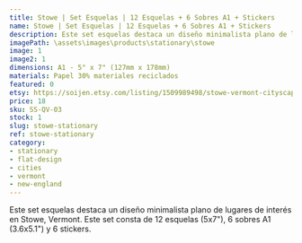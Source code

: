 ```yaml
---
title: Stowe | Set Esquelas | 12 Esquelas + 6 Sobres A1 + Stickers
name: Stowe | Set Esquelas | 12 Esquelas + 6 Sobres A1 + Stickers
description: Este set esquelas destaca un diseño minimalista plano de lugares de interés en Stowe, Vermont. Este set consta de 12 esquelas (5x7"), 6 sobres A1 (3.6x5.1") y 6 stickers.
imagePath: \assets\images\products\stationary\stowe
image: 1
image2: 1
dimensions: A1 - 5" x 7" (127mm x 178mm)
materials: Papel 30% materiales reciclados
featured: 0
etsy: https://soijen.etsy.com/listing/1509989498/stowe-vermont-cityscape-stationary-set?utm_source=Copy&utm_medium=ListingManager&utm_campaign=Share&utm_term=so.lmsm&share_time=1695261612138
price: 18
sku: SS-QV-03
stock: 1
slug: stowe-stationary
ref: stowe-stationary
category:
- stationary
- flat-design
- cities
- vermont
- new-england
---
```

Este set esquelas destaca un diseño minimalista plano de lugares de interés en Stowe, Vermont. Este set consta de 12 esquelas (5x7"), 6 sobres A1 (3.6x5.1") y 6 stickers.
